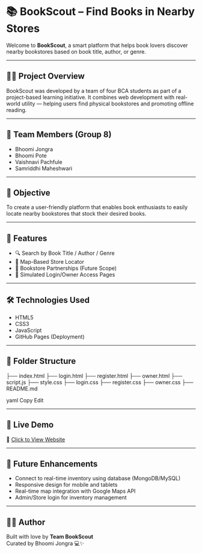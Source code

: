 # 📚 BookScout – Find Books in Nearby Stores

Welcome to **BookScout**, a smart platform that helps book lovers discover nearby bookstores based on book title, author, or genre.

---

## 👩‍💻 Project Overview

BookScout was developed by a team of four BCA students as part of a project-based learning initiative. It combines web development with real-world utility — helping users find physical bookstores and promoting offline reading.

---

## 👥 Team Members (Group 8)

- Bhoomi Jongra  
- Bhoomi Pote 
- Vaishnavi Pachfule
- Samriddhi Maheshwari

---

## 🎯 Objective

To create a user-friendly platform that enables book enthusiasts to easily locate nearby bookstores that stock their desired books.

---

## 🌟 Features

- 🔍 Search by Book Title / Author / Genre  
- 📍 Map-Based Store Locator  
- 🧾 Bookstore Partnerships (Future Scope)  
- 🔐 Simulated Login/Owner Access Pages

---

## 🛠️ Technologies Used

- HTML5  
- CSS3  
- JavaScript  
- GitHub Pages (Deployment)

---

## 📁 Folder Structure

├── index.html
├── login.html
├── register.html
├── owner.html
├── script.js
├── style.css
├── login.css
├── register.css
├── owner.css
├── README.md

yaml
Copy
Edit

---

## 🚀 Live Demo

🔗 [Click to View Website](https://bookscout-website.vercel.app/)

---

## 📌 Future Enhancements

- Connect to real-time inventory using database (MongoDB/MySQL)  
- Responsive design for mobile and tablets  
- Real-time map integration with Google Maps API  
- Admin/Store login for inventory management

---

## 🙋‍♀️ Author

Built with love by **Team BookScout**  
Curated by Bhoomi Jongra 💻✨
